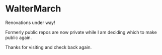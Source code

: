 # WalterMarch

Renovations under way!

Formerly public repos are now private while I am deciding which to make public again.

Thanks for visiting and check back again.